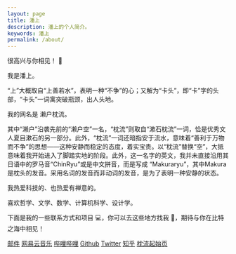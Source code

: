 ```yaml
---
layout: page
title: 潘上
description: 潘上的个人简介。
keywords: 潘上
permalink: /about/
---
```

<div class="about">
<p>很高兴与你相见！ 👋</p>

<p>我是潘上。</p>

<p>“上”大概取自“上善若水”，表明一种“不争”的心；又解为“卡头”，即“卡”字的头部，“卡头”一词寓突破瓶颈，出人头地。</p>

<p>我的网名是 濑户枕流。</p>

<p>其中“濑户”沿袭先前的“濑户空”一名，“枕流”则取自“漱石枕流”一词，恰是优秀文人夏目漱石的另一部分。此外，“枕流”一词还暗指安于流水，意味着“善利于万物而不争”的思想——这种安静而稳定的态度，着实宝贵。以“枕流”替换“空”，大抵意味着我开始进入了脚踏实地的阶段。此外，这一名字的英文，我并未直接沿用其日语中的罗马音“ChinRyu”或是中文拼音，而是写成 “Makuraryu”，其中Makura是枕头的发音。采用名词的发音而非动词的发音，是为了表明一种安静的状态。</p>

<p>我热爱科技的、也热爱有禅意的。</p>

<p>喜欢哲学、文学、数学、计算机科学、设计学。</p>

<p>下面是我的一些联系方式和项目 💻，你可以去这些地方找我 🍵，期待与你在比特之海中相见！</p>
</div>
<div class="mylinks">
<a href="mailto:pumshang2004@163.com">邮件</a>
<a href="https://music.163.com/#/user/home?id=93953060">网易云音乐</a>
<a href="https://space.bilibili.com/1659331844">哔哩哔哩</a>
<a href="https://github.com/Makuraryu">Github</a>
<a href="https://twitter.com/pumshang2004">Twitter</a>
<a href="https://www.zhihu.com/people/pan-shang-98">知乎</a>
<a href="https://makuraryu.github.io/launcher/index.html">枕流起始页</a>

</div>
